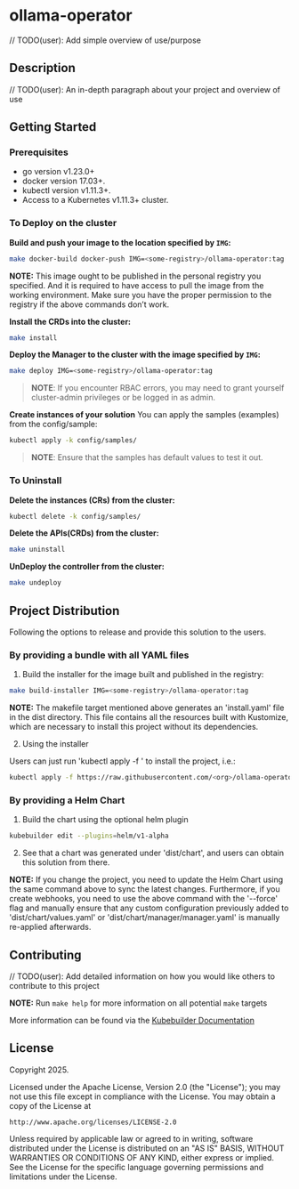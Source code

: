 # ollama-operator
// TODO(user): Add simple overview of use/purpose

## Description
// TODO(user): An in-depth paragraph about your project and overview of use

## Getting Started

### Prerequisites
- go version v1.23.0+
- docker version 17.03+.
- kubectl version v1.11.3+.
- Access to a Kubernetes v1.11.3+ cluster.

### To Deploy on the cluster
**Build and push your image to the location specified by `IMG`:**

```sh
make docker-build docker-push IMG=<some-registry>/ollama-operator:tag
```

**NOTE:** This image ought to be published in the personal registry you specified.
And it is required to have access to pull the image from the working environment.
Make sure you have the proper permission to the registry if the above commands don’t work.

**Install the CRDs into the cluster:**

```sh
make install
```

**Deploy the Manager to the cluster with the image specified by `IMG`:**

```sh
make deploy IMG=<some-registry>/ollama-operator:tag
```

> **NOTE**: If you encounter RBAC errors, you may need to grant yourself cluster-admin
privileges or be logged in as admin.

**Create instances of your solution**
You can apply the samples (examples) from the config/sample:

```sh
kubectl apply -k config/samples/
```

>**NOTE**: Ensure that the samples has default values to test it out.

### To Uninstall
**Delete the instances (CRs) from the cluster:**

```sh
kubectl delete -k config/samples/
```

**Delete the APIs(CRDs) from the cluster:**

```sh
make uninstall
```

**UnDeploy the controller from the cluster:**

```sh
make undeploy
```

## Project Distribution

Following the options to release and provide this solution to the users.

### By providing a bundle with all YAML files

1. Build the installer for the image built and published in the registry:

```sh
make build-installer IMG=<some-registry>/ollama-operator:tag
```

**NOTE:** The makefile target mentioned above generates an 'install.yaml'
file in the dist directory. This file contains all the resources built
with Kustomize, which are necessary to install this project without its
dependencies.

2. Using the installer

Users can just run 'kubectl apply -f <URL for YAML BUNDLE>' to install
the project, i.e.:

```sh
kubectl apply -f https://raw.githubusercontent.com/<org>/ollama-operator/<tag or branch>/dist/install.yaml
```

### By providing a Helm Chart

1. Build the chart using the optional helm plugin

```sh
kubebuilder edit --plugins=helm/v1-alpha
```

2. See that a chart was generated under 'dist/chart', and users
can obtain this solution from there.

**NOTE:** If you change the project, you need to update the Helm Chart
using the same command above to sync the latest changes. Furthermore,
if you create webhooks, you need to use the above command with
the '--force' flag and manually ensure that any custom configuration
previously added to 'dist/chart/values.yaml' or 'dist/chart/manager/manager.yaml'
is manually re-applied afterwards.

## Contributing
// TODO(user): Add detailed information on how you would like others to contribute to this project

**NOTE:** Run `make help` for more information on all potential `make` targets

More information can be found via the [Kubebuilder Documentation](https://book.kubebuilder.io/introduction.html)

## License

Copyright 2025.

Licensed under the Apache License, Version 2.0 (the "License");
you may not use this file except in compliance with the License.
You may obtain a copy of the License at

    http://www.apache.org/licenses/LICENSE-2.0

Unless required by applicable law or agreed to in writing, software
distributed under the License is distributed on an "AS IS" BASIS,
WITHOUT WARRANTIES OR CONDITIONS OF ANY KIND, either express or implied.
See the License for the specific language governing permissions and
limitations under the License.

